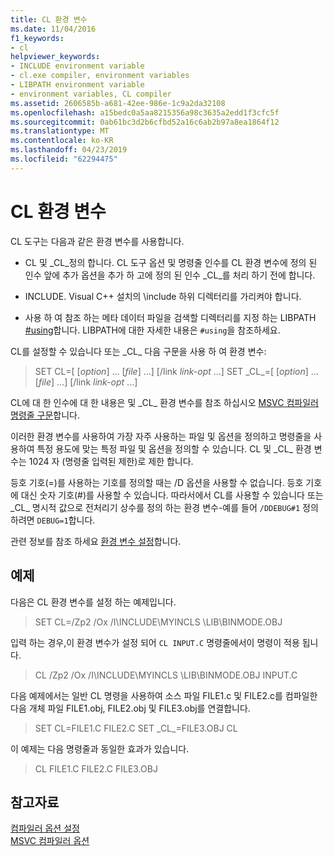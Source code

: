```yaml
---
title: CL 환경 변수
ms.date: 11/04/2016
f1_keywords:
- cl
helpviewer_keywords:
- INCLUDE environment variable
- cl.exe compiler, environment variables
- LIBPATH environment variable
- environment variables, CL compiler
ms.assetid: 2606585b-a681-42ee-986e-1c9a2da32108
ms.openlocfilehash: a15bedc0a5aa8215356a98c3635a2edd1f3cfc5f
ms.sourcegitcommit: 0ab61bc3d2b6cfbd52a16c6ab2b97a8ea1864f12
ms.translationtype: MT
ms.contentlocale: ko-KR
ms.lasthandoff: 04/23/2019
ms.locfileid: "62294475"
---
```

# <a name="cl-environment-variables"></a>CL 환경 변수

CL 도구는 다음과 같은 환경 변수를 사용합니다.

- CL 및 \_CL\_정의 합니다. CL 도구 옵션 및 명령줄 인수를 CL 환경 변수에 정의 된 인수 앞에 추가 옵션을 추가 하 고에 정의 된 인수 \_CL\_를 처리 하기 전에 합니다.

- INCLUDE. Visual C++ 설치의 \include 하위 디렉터리를 가리켜야 합니다.

- 사용 하 여 참조 하는 메타 데이터 파일을 검색할 디렉터리를 지정 하는 LIBPATH [#using](../../preprocessor/hash-using-directive-cpp.md)합니다. LIBPATH에 대한 자세한 내용은 `#using`을 참조하세요.

CL를 설정할 수 있습니다 또는 \_CL\_ 다음 구문을 사용 하 여 환경 변수:

> SET CL=[ [*option*] ... [*file*] ...] [/link *link-opt* ...] SET \_CL\_=[ [*option*] ... [*file*] ...] [/link *link-opt* ...]

CL에 대 한 인수에 대 한 내용은 및 \_CL\_ 환경 변수를 참조 하십시오 [MSVC 컴파일러 명령줄 구문](compiler-command-line-syntax.md)합니다.

이러한 환경 변수를 사용하여 가장 자주 사용하는 파일 및 옵션을 정의하고 명령줄을 사용하여 특정 용도에 맞는 특정 파일 및 옵션을 정의할 수 있습니다. CL 및 \_CL\_ 환경 변수는 1024 자 (명령줄 입력된 제한)로 제한 합니다.

등호 기호(=)를 사용하는 기호를 정의할 때는 /D 옵션을 사용할 수 없습니다. 등호 기호에 대신 숫자 기호(#)를 사용할 수 있습니다. 따라서에서 CL를 사용할 수 있습니다 또는 \_CL\_ 명시적 값으로 전처리기 상수를 정의 하는 환경 변수-예를 들어 `/DDEBUG#1` 정의 하려면 `DEBUG=1`합니다.

관련 정보를 참조 하세요 [환경 변수 설정](../setting-the-path-and-environment-variables-for-command-line-builds.md)합니다.

## <a name="examples"></a>예제

다음은 CL 환경 변수를 설정 하는 예제입니다.

> SET CL=/Zp2 /Ox /I\INCLUDE\MYINCLS \LIB\BINMODE.OBJ

입력 하는 경우,이 환경 변수가 설정 되어 `CL INPUT.C` 명령줄에서이 명령이 적용 됩니다.

> CL /Zp2 /Ox /I\INCLUDE\MYINCLS \LIB\BINMODE.OBJ INPUT.C

다음 예제에서는 일반 CL 명령을 사용하여 소스 파일 FILE1.c 및 FILE2.c를 컴파일한 다음 개체 파일 FILE1.obj, FILE2.obj 및 FILE3.obj를 연결합니다.

> SET CL=FILE1.C FILE2.C SET \_CL\_=FILE3.OBJ CL

이 예제는 다음 명령줄과 동일한 효과가 있습니다.

> CL FILE1.C FILE2.C FILE3.OBJ

## <a name="see-also"></a>참고자료

[컴파일러 옵션 설정](compiler-command-line-syntax.md)<br/>
[MSVC 컴파일러 옵션](compiler-options.md)
